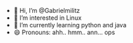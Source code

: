 - 👋 Hi, I’m @Gabrielmilitz
- 👀 I’m interested in Linux 
- 🌱 I’m currently learning python and java
- 😄 Pronouns: ahh.. hmm.. ann... ops
  

<!---
Gabrielmilitz/Gabrielmilitz is a ✨ special ✨ repository because its `README.md` (this file) appears on your GitHub profile.
You can click the Preview link to take a look at your changes.
--->
